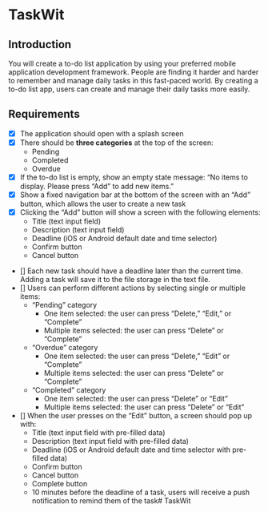 # TaskWit

## Introduction
You will create a to-do list application by using your preferred mobile application development framework. People are finding it harder and harder to remember and manage daily tasks in this fast-paced world. By creating a to-do list app, users can create and manage their daily tasks more easily.

## Requirements
- [x] The application should open with a splash screen
- [x] There should be **three categories** at the top of the screen:
    * Pending
    * Completed
    * Overdue
- [x] If the to-do list is empty, show an empty state message: “No items to display. Please press “Add” to add new items.”
- [x] Show a fixed navigation bar at the bottom of the screen with an “Add” button, which allows the user to create a new task
- [x] Clicking the “Add” button will show a screen with the following elements:
    * Title (text input field)
    * Description (text input field)
    * Deadline (iOS or Android default date and time selector)
    * Confirm button
    * Cancel button
- [] Each new task should have a deadline later than the current time. Adding a task will save it to the file storage in the text file.
- [] Users can perform different actions by selecting single or multiple items:
    * “Pending” category
        * One item selected: the user can press “Delete,” “Edit,” or “Complete”
        * Multiple items selected: the user can press “Delete” or “Complete”
    * “Overdue” category
        * One item selected: the user can press “Delete,” “Edit” or “Complete”
        * Multiple items selected: the user can press “Delete” or “Complete”
    * “Completed” category
        * One item selected: the user can press “Delete” or “Edit”
        * Multiple items selected: the user can press “Delete” or “Edit”
- [] When the user presses on the “Edit” button, a screen should pop up with:
    * Title (text input field with pre-filled data)
    * Description (text input field with pre-filled data)
    * Deadline (iOS or Android default date and time selector with pre-filled data)
    * Confirm button
    * Cancel button
    * Complete button
    * 10 minutes before the deadline of a task, users will receive a push notification to remind them of the task# TaskWit
